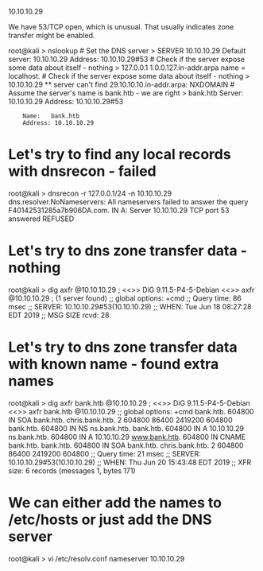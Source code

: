 10.10.10.29

We have 53/TCP open, which is unusual.
That usually indicates zone transfer might be enabled.

root@kali > nslookup
    # Set the DNS server
    > SERVER 10.10.10.29
        Default server: 10.10.10.29
        Address: 10.10.10.29#53
    # Check if the server expose some data about itself - nothing
    > 127.0.0.1
        1.0.0.127.in-addr.arpa  name = localhost.
    # Check if the server expose some data about itself - nothing
    > 10.10.10.29
        ** server can't find 29.10.10.10.in-addr.arpa: NXDOMAIN
    # Assume the server's name is bank.htb - we are right
    > bank.htb
        Server:         10.10.10.29
        Address:        10.10.10.29#53

        Name:   bank.htb
        Address: 10.10.10.29

# Let's try to find any local records with dnsrecon - failed
root@kali > dnsrecon -r 127.0.0.1/24 -n 10.10.10.29                
    dns.resolver.NoNameservers: All nameservers failed to answer the query F40142531285a7b906DA.com. IN A: Server 10.10.10.29 TCP port 53 answered REFUSED

# Let's try to dns zone transfer data - nothing
root@kali > dig axfr @10.10.10.29
    ; <<>> DiG 9.11.5-P4-5-Debian <<>> axfr @10.10.10.29
    ; (1 server found)
    ;; global options: +cmd
    ;; Query time: 86 msec
    ;; SERVER: 10.10.10.29#53(10.10.10.29)
    ;; WHEN: Tue Jun 18 08:27:28 EDT 2019
    ;; MSG SIZE  rcvd: 28

# Let's try to dns zone transfer data with known name - found extra names  
root@kali > dig axfr bank.htb @10.10.10.29
    ; <<>> DiG 9.11.5-P4-5-Debian <<>> axfr bank.htb @10.10.10.29
    ;; global options: +cmd
    bank.htb.               604800  IN      SOA     bank.htb. chris.bank.htb. 2 604800 86400 2419200 604800
    bank.htb.               604800  IN      NS      ns.bank.htb.
    bank.htb.               604800  IN      A       10.10.10.29
    ns.bank.htb.            604800  IN      A       10.10.10.29
    www.bank.htb.           604800  IN      CNAME   bank.htb.
    bank.htb.               604800  IN      SOA     bank.htb. chris.bank.htb. 2 604800 86400 2419200 604800
    ;; Query time: 21 msec
    ;; SERVER: 10.10.10.29#53(10.10.10.29)
    ;; WHEN: Thu Jun 20 15:43:48 EDT 2019
    ;; XFR size: 6 records (messages 1, bytes 171)

# We can either add the names to /etc/hosts or just add the DNS server
root@kali > vi /etc/resolv.conf
    nameserver 10.10.10.29
